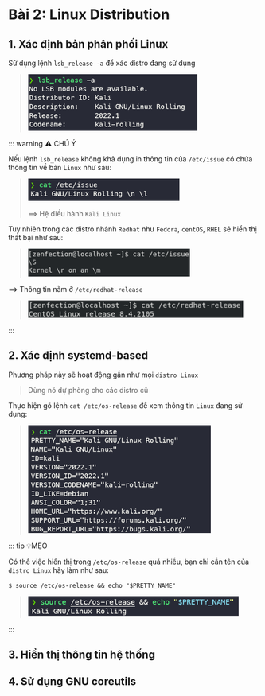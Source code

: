 # Bài 2: Linux Distribution

## 1. Xác định bản phân phối Linux

Sử dụng lệnh `lsb_release -a` để xác distro đang sử dụng

> <img src="https://raw.githubusercontent.com/Zenfection/Image/master/2022/02/13-22-48-25-Screenshot%202022-02-13%20224813.png" title="" alt="Screenshot 2022-02-13 224813.png" width="340">

::: warning ⚠️ CHÚ Ý

Nếu lệnh `lsb_release` không khả dụng  in thông tin của `/etc/issue` có chứa thông tin về bản `Linux` như sau:

> <img title="" src="https://raw.githubusercontent.com/Zenfection/Image/master/2022/02/13-22-51-01-Screenshot%202022-02-13%20225049.png" alt="Screenshot 2022-02-13 225049.png" width="304">
> 
> ==> Hệ điều hành `Kali Linux`

Tuy nhiên trong các distro nhánh `Redhat` như `Fedora`, `centOS`, `RHEL` sẽ hiển thị thất bại như sau:

> <img title="" src="https://raw.githubusercontent.com/Zenfection/Image/master/2022/02/13-23-40-05-Screenshot%202022-02-13%20233953.png" alt="Screenshot 2022-02-13 233953.png" width="325">

==> Thông tin nằm ở `/etc/redhat-release`

> <img src="https://raw.githubusercontent.com/Zenfection/Image/master/2022/02/13-23-41-42-Screenshot%202022-02-13%20234117.png" title="" alt="Screenshot 2022-02-13 234117.png" width="432">

:::

## 2. Xác định systemd-based

Phương pháp này sẽ hoạt động  gần như mọi `distro Linux` 

> Dùng nó dự phòng cho các distro cũ

Thực hiện gõ lệnh `cat /etc/os-release` để xem thông tin `Linux` đang sử dụng:

> <img src="https://raw.githubusercontent.com/Zenfection/Image/master/2022/02/13-23-20-13-Screenshot%202022-02-13%20231941.png" title="" alt="Screenshot 2022-02-13 231941.png" width="367">

::: tip 💡MẸO

Có thể việc hiển thị trong `/etc/os-release` quá nhiều, bạn chỉ cần tên của `distro Linux` hãy làm như sau:

```bash:no-line-numbers
$ source /etc/os-release && echo "$PRETTY_NAME"
```

> <img title="" src="https://raw.githubusercontent.com/Zenfection/Image/master/2022/02/13-23-25-49-Screenshot%202022-02-13%20232509.png" alt="Screenshot 2022-02-13 232509.png" width="423">

:::

## 3. Hiển thị thông tin hệ thống

## 4.  Sử dụng GNU coreutils
